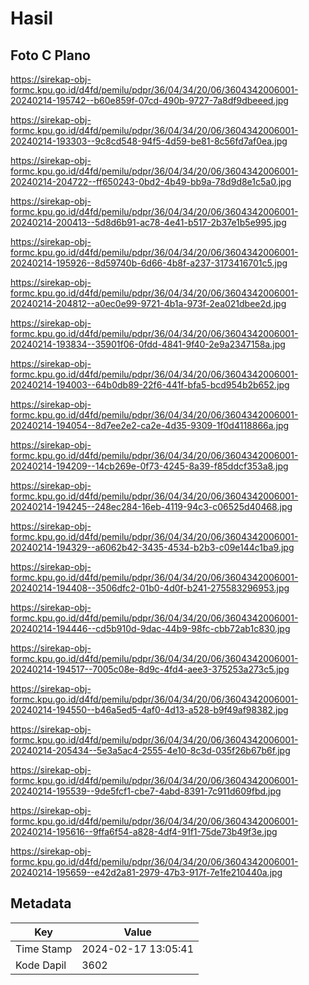 # Hasil

## Foto C Plano

https://sirekap-obj-formc.kpu.go.id/d4fd/pemilu/pdpr/36/04/34/20/06/3604342006001-20240214-195742--b60e859f-07cd-490b-9727-7a8df9dbeeed.jpg

https://sirekap-obj-formc.kpu.go.id/d4fd/pemilu/pdpr/36/04/34/20/06/3604342006001-20240214-193303--9c8cd548-94f5-4d59-be81-8c56fd7af0ea.jpg

https://sirekap-obj-formc.kpu.go.id/d4fd/pemilu/pdpr/36/04/34/20/06/3604342006001-20240214-204722--ff650243-0bd2-4b49-bb9a-78d9d8e1c5a0.jpg

https://sirekap-obj-formc.kpu.go.id/d4fd/pemilu/pdpr/36/04/34/20/06/3604342006001-20240214-200413--5d8d6b91-ac78-4e41-b517-2b37e1b5e995.jpg

https://sirekap-obj-formc.kpu.go.id/d4fd/pemilu/pdpr/36/04/34/20/06/3604342006001-20240214-195926--8d59740b-6d66-4b8f-a237-3173416701c5.jpg

https://sirekap-obj-formc.kpu.go.id/d4fd/pemilu/pdpr/36/04/34/20/06/3604342006001-20240214-204812--a0ec0e99-9721-4b1a-973f-2ea021dbee2d.jpg

https://sirekap-obj-formc.kpu.go.id/d4fd/pemilu/pdpr/36/04/34/20/06/3604342006001-20240214-193834--35901f06-0fdd-4841-9f40-2e9a2347158a.jpg

https://sirekap-obj-formc.kpu.go.id/d4fd/pemilu/pdpr/36/04/34/20/06/3604342006001-20240214-194003--64b0db89-22f6-441f-bfa5-bcd954b2b652.jpg

https://sirekap-obj-formc.kpu.go.id/d4fd/pemilu/pdpr/36/04/34/20/06/3604342006001-20240214-194054--8d7ee2e2-ca2e-4d35-9309-1f0d4118866a.jpg

https://sirekap-obj-formc.kpu.go.id/d4fd/pemilu/pdpr/36/04/34/20/06/3604342006001-20240214-194209--14cb269e-0f73-4245-8a39-f85ddcf353a8.jpg

https://sirekap-obj-formc.kpu.go.id/d4fd/pemilu/pdpr/36/04/34/20/06/3604342006001-20240214-194245--248ec284-16eb-4119-94c3-c06525d40468.jpg

https://sirekap-obj-formc.kpu.go.id/d4fd/pemilu/pdpr/36/04/34/20/06/3604342006001-20240214-194329--a6062b42-3435-4534-b2b3-c09e144c1ba9.jpg

https://sirekap-obj-formc.kpu.go.id/d4fd/pemilu/pdpr/36/04/34/20/06/3604342006001-20240214-194408--3506dfc2-01b0-4d0f-b241-275583296953.jpg

https://sirekap-obj-formc.kpu.go.id/d4fd/pemilu/pdpr/36/04/34/20/06/3604342006001-20240214-194446--cd5b910d-9dac-44b9-98fc-cbb72ab1c830.jpg

https://sirekap-obj-formc.kpu.go.id/d4fd/pemilu/pdpr/36/04/34/20/06/3604342006001-20240214-194517--7005c08e-8d9c-4fd4-aee3-375253a273c5.jpg

https://sirekap-obj-formc.kpu.go.id/d4fd/pemilu/pdpr/36/04/34/20/06/3604342006001-20240214-194550--b46a5ed5-4af0-4d13-a528-b9f49af98382.jpg

https://sirekap-obj-formc.kpu.go.id/d4fd/pemilu/pdpr/36/04/34/20/06/3604342006001-20240214-205434--5e3a5ac4-2555-4e10-8c3d-035f26b67b6f.jpg

https://sirekap-obj-formc.kpu.go.id/d4fd/pemilu/pdpr/36/04/34/20/06/3604342006001-20240214-195539--9de5fcf1-cbe7-4abd-8391-7c911d609fbd.jpg

https://sirekap-obj-formc.kpu.go.id/d4fd/pemilu/pdpr/36/04/34/20/06/3604342006001-20240214-195616--9ffa6f54-a828-4df4-91f1-75de73b49f3e.jpg

https://sirekap-obj-formc.kpu.go.id/d4fd/pemilu/pdpr/36/04/34/20/06/3604342006001-20240214-195659--e42d2a81-2979-47b3-917f-7e1fe210440a.jpg


## Metadata

| Key        | Value               |
| ---------- | ------------------- |
| Time Stamp | 2024-02-17 13:05:41 |
| Kode Dapil | 3602                |



